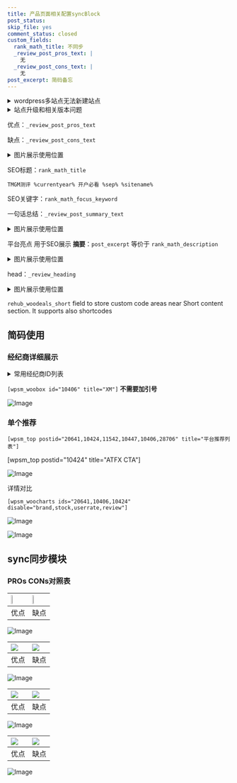 ```yaml
---
title: 产品页面相关配置syncBlock
post_status: 
skip_file: yes
comment_status: closed
custom_fields:
  rank_math_title: 不同步
  _review_post_pros_text: |
    无
  _review_post_cons_text: |
    无
post_excerpt: 简码备忘
---
```

<details><summary>wordpress多站点无法新建站点</summary>

<li>和报错需要清理cookies一样的原因</li>
<li>wp-config.php里面<code>define( 'SUBDOMAIN_INSTALL', false );//子域名安装</code></li>
<li>新建子站点是用<code>define( 'SUBDOMAIN_INSTALL', true);//子域名安装</code> 完成以后，改成<code>false</code></li>
</details>

<details><summary>站点升级和相关版本问题</summary>

<p>wordpress：5.9.9
woocommerce：7.5.1
出现问题的地方：主题选项里面>><strong>Product layout >>compact style</strong></p>
<p>如何出现没有用过的字段 导致无法保存。先导出配置 然后进行修改，后面再次恢复即可。</p>
<p>出现部分字段无法显示时，需要返回默认布局后，对产品进行保存就好了。</p>
<p></p>
</details>

优点：`_review_post_pros_text`

缺点：`_review_post_cons_text`

<details><summary>图片展示使用位置</summary>

<img src="https://prod-files-secure.s3.us-west-2.amazonaws.com/39ed1227-6d7d-4570-be36-9ccd4a2c4241/f51d3d83-55d4-4bdf-9604-f37ec77ab556/Untitled.png?X-Amz-Algorithm=AWS4-HMAC-SHA256&X-Amz-Content-Sha256=UNSIGNED-PAYLOAD&X-Amz-Credential=ASIAZI2LB466RXTAY4UR%2F20250702%2Fus-west-2%2Fs3%2Faws4_request&X-Amz-Date=20250702T045524Z&X-Amz-Expires=3600&X-Amz-Security-Token=IQoJb3JpZ2luX2VjEO3%2F%2F%2F%2F%2F%2F%2F%2F%2F%2FwEaCXVzLXdlc3QtMiJHMEUCIQD3a8zIBycK6J6Ma3aIXS%2FoZLBs4fI91M0W6SkmPpqryAIgUXyC3iCpFCp751fKZZRqjIFtvDJhB5YtjH%2FTpOuN03QqiAQI5f%2F%2F%2F%2F%2F%2F%2F%2F%2F%2FARAAGgw2Mzc0MjMxODM4MDUiDLMBUWwr9W5xedE5YircAxnMHcfdZIhy93QY2J068ouKL4Zk8XpBGT6BmYgQshx7U%2BG8NTQJHmYZONSE0NlMGp1XoLgF6Y02iCyJWn%2FVbQASrf%2FnfpmSvFNkj7s3V%2BIksN4WU6F9bpvyJYfScp2KHUAzwAdXnhHsfdl%2BfPdJ3TAWNJ1qgna1YJQmu%2BCzX9q%2B0Nn3qfCsv7WJR7py7dmh8Wg2M352kM79QoXNKzLbFd8sF%2F%2B3gybio%2BRTUjjFq%2FkAm4IQ6k3ij8aU4pbp1JnnV7mE51QoXiXiY4%2BuwL8ZBb%2Bpau3L%2BAQG%2B24VaOXe3Q5%2B4eKNw83JLDsmkd0QMRizWJZuKQFKKtpJnkwfxQvYeiynkXKj8HNAftXfijvv2eISBXn8xYAz%2BF2PLNLkKDWUAZoDQ4v82LZSeaUs8wacm%2F1KoasUyfF2cjirjx1t9pm9NRaOX%2BR3Hpj9HDEGVFfCpzNvZXAoEGjkd8payXnEctg8JXcBatYBXXSYdfT9MbQzWNVDBrjuyI3r8ESGV8YkYb%2Bd2nEkSis82TXn8XItDDKx%2FxdFmAhAl8gvrakdPdokx%2BLEvJFVReP0kZg06lDlDXHRfzp72O%2FAkKikuf52%2FtMkdTZHxsGUSFPC3UnuZSAplMa80Z%2Fm0RfpepC4MIDoksMGOqUBU%2FCHGhO1j7T3V%2FNswgvp0D3hK88w2JhNT8CL5U4q2pyW2W6D4H3I6Ab89uc%2BjzWLbuSTSPhxtB2EUJXfRWgtrEOrXviCkPj8I%2BB72rhpaQCR2BO5mSOhCyTBnF99%2FsU0Pin26sRECGvAFl6UxgPOrlB7MEQHlairiwnIYpmYN7KMhh9%2FjDklsBE46HL%2FXcx1YpJmHz2G7uOWtocvsh3lPlhJ%2B%2BNo&X-Amz-Signature=9aa5eaba1897a2e83792f6549ac9d89ef0f9315934c7dd8c16dd111761f4bc54&X-Amz-SignedHeaders=host&x-amz-checksum-mode=ENABLED&x-id=GetObject" alt="Image">
</details>

SEO标题：`rank_math_title`

`TMGM测评 %currentyear% 开户必看 %sep% %sitename%`

SEO关键字：`rank_math_focus_keyword`

一句话总结：`_review_post_summary_text`

<details><summary>图片展示使用位置</summary>

<img src="https://prod-files-secure.s3.us-west-2.amazonaws.com/39ed1227-6d7d-4570-be36-9ccd4a2c4241/4b96a922-296c-4f4e-8630-d1c870cbce01/Untitled.png?X-Amz-Algorithm=AWS4-HMAC-SHA256&X-Amz-Content-Sha256=UNSIGNED-PAYLOAD&X-Amz-Credential=ASIAZI2LB4664TXHZEGZ%2F20250702%2Fus-west-2%2Fs3%2Faws4_request&X-Amz-Date=20250702T045524Z&X-Amz-Expires=3600&X-Amz-Security-Token=IQoJb3JpZ2luX2VjEO3%2F%2F%2F%2F%2F%2F%2F%2F%2F%2FwEaCXVzLXdlc3QtMiJIMEYCIQCbPX4n0WWGh1PRYeUY%2Bj%2Bp%2B2hT2YFCC4Xx6j%2BMNwXzGAIhAK80FLZ2EmFzWt0UI2SzZik74IXhuDgd5p06cyjlngJzKogECOX%2F%2F%2F%2F%2F%2F%2F%2F%2F%2FwEQABoMNjM3NDIzMTgzODA1IgzAowV65arbpuudBbMq3AMSitCyXop%2FYtOMHVkVXS2tvEuurQXtT0rOiHa%2B62x%2BmEE8espfUTPfj%2F91joeKn5LIo3DtTLekVfbq9Md8RWyRievG%2BGLje6Q9DmwOluIfSvKYu47YiZ1PH04s%2BuLNIZCPpdr4k1s25TXQaRgtaDlYqEVPMjDcW%2BY5OSIqzoSgGwAoLu9bATsejv5vVtHtFt0CO89HO0PFFLK85ejjjl1KHcxocP7iN0ezSbU9OhuZV9faSqbhP2vDN%2F8Ylcucwzmaf9I4T%2BGwmb0jvhDPYVAOWWxSoMcY9WDFmhRciGnmtJLKi7azMrgqh58pfLctkuJOlxX413lqSFNhkIETNAjWlR%2BzCRK%2FWXW%2BQUAGCiZmjzJtYTJpOyN2iYboBt9vHbOGrvYYVXkoYdZymJXa5wc76GRA6Pe5Du9kxDvsae8cKYv0R3KHdyOOidj2AaZfQdvTQiP13qQgLT51wSvWoBndDc6xd%2BFfVRAfBpAFt48ZBedP%2FNkluG%2BCAQzmd2LtdUA%2BT20rGoGGHbYD5%2FTgYq%2BcqCLYhSipdSUzRMENV%2F5W8Ps7CerY3I%2BYeFEJK9gZWGd4iSfMvUWWMMt0I9FkYzU1wlcZ%2Bv29P1N9B7aCJIcMGtTsJymZ1csW%2FZIGxjDA55LDBjqkAaqVObQYOoJ6USqH0%2F8JmNLcVbvvOh7sO%2B0pXsd9%2FJAg6rIpqVOjg8YnRJpWaa47Bd5EkIUPoHqlloNcIkfPrHRjqf%2B9DzWMPgGXUJG0URwv9GzLPYUqTlWyf1tVMDPbMcOQCAWRTzZ0vc7xPJ9mN6XDahYSXlm9mYWB%2BinYFrP3ox7vliXno5Es0edTx8g1anL1G9%2B%2BWy4u2nicAQm7XSbDc4VT&X-Amz-Signature=5a4373766a129a4c85c8f9376d76e82df979ce2d583843ab0528fe1f9b02b791&X-Amz-SignedHeaders=host&x-amz-checksum-mode=ENABLED&x-id=GetObject" alt="Image">
</details>

平台亮点 用于SEO展示 **摘要**：`post_excerpt`  等价于 `rank_math_description`

<details><summary>图片展示使用位置</summary>

<img src="https://prod-files-secure.s3.us-west-2.amazonaws.com/39ed1227-6d7d-4570-be36-9ccd4a2c4241/1ee11f63-b60a-4dfe-a7a7-d58ff23b5d88/Untitled.png?X-Amz-Algorithm=AWS4-HMAC-SHA256&X-Amz-Content-Sha256=UNSIGNED-PAYLOAD&X-Amz-Credential=ASIAZI2LB4664OADS7YN%2F20250702%2Fus-west-2%2Fs3%2Faws4_request&X-Amz-Date=20250702T045524Z&X-Amz-Expires=3600&X-Amz-Security-Token=IQoJb3JpZ2luX2VjEO3%2F%2F%2F%2F%2F%2F%2F%2F%2F%2FwEaCXVzLXdlc3QtMiJIMEYCIQCHzfalDZxUwN9cGQCdAcStBbiXP0FwhyeVo5pVpqKTEQIhAJuzSVi2pK%2FqNMz1tRyAndQUr5NMEiA6WgodpI4MgmaYKogECOX%2F%2F%2F%2F%2F%2F%2F%2F%2F%2FwEQABoMNjM3NDIzMTgzODA1IgyLI9O%2FoOcxE3ui9TYq3ANBdYbScja27ArUMDT%2BwLGevJj2HR5%2BPyqzCY8a3SO%2BSe7y0ao6rerRsDZJDaH8bmdfhb73yK%2B6RDHVi%2FkX2OlLc8WOXztqfjTMP5szUOjASPOaUneXo0SPZsduT%2F2%2FIcZK0bqhipzyNrBOq1b0gPB6fITSdTTsvjM8%2BhVazJHDtrIJsRElZchZCA0bKBFZ4tf388v5n1pyiASVHrbB6PDlDSNFcUXEDMEVnXExs%2FOXthHfbtb53qpqa1kZKj5cjrfXunJppsHOfr%2Ftvrkix%2BckStVrkb49g%2FaYEJ5vpxOyMzkYl34l%2FosDRa57rwja237%2F57s31k0kGbk9aXt2cEVAEIuf9ULba%2BWtCc%2Be5%2FBD91LB%2ByuD9Nm50Vz5YT%2Fw4vfBJzNWZFDRRf6pVl%2FCbWU%2BU54zB03JRcR9xDyVzOP%2BPr9w%2F%2BNr1E2AdUkQEHNAy4EDZTWN8Fz62wWFjif2ZuI9D3Mq3NZ8MjpoSwf%2FeepUsYQsc2lJGs0uSbloUQyyFKCSjl3zbF3E08tkkIWpgYuHVEKseSlQZv9iYsFDMdOXCY30JqKmPacyXBIov4Rgsndlaqv%2FseRvk%2FhfXsD%2Feo8laJC%2FAqCB5SGAl4qFkcBeBPzeP5cssaBig%2Fq6MjD%2B55LDBjqkAWkWA5fi4F9XRGgj9zWWruAdHLbcjfTHL1hm%2B2bdWS3wZ2kq7U%2F9HpZpq%2FGCfNyuAPsIKx5aDxBZp9%2BVmkxaPgUxbsGs8ZGmApur1oXpX4G3hYdc0NJ92UdO70KsrRl5c0Co28UyCZwof8YCBdsDep%2BceK3LoNmLbWQbPzx34BflZEhOe4foJAzCvu7guHHSeUAwh1O5rmg%2B8%2FIi1pdkN9h0oFog&X-Amz-Signature=e3c16ef9e6c8b15584c7e76f444e420020662165083360c5b7f5d70fc269315f&X-Amz-SignedHeaders=host&x-amz-checksum-mode=ENABLED&x-id=GetObject" alt="Image">
<img src="https://prod-files-secure.s3.us-west-2.amazonaws.com/39ed1227-6d7d-4570-be36-9ccd4a2c4241/ad4118b5-78d8-4fbe-801e-3b29b5d99c01/Untitled.png?X-Amz-Algorithm=AWS4-HMAC-SHA256&X-Amz-Content-Sha256=UNSIGNED-PAYLOAD&X-Amz-Credential=ASIAZI2LB4664OADS7YN%2F20250702%2Fus-west-2%2Fs3%2Faws4_request&X-Amz-Date=20250702T045524Z&X-Amz-Expires=3600&X-Amz-Security-Token=IQoJb3JpZ2luX2VjEO3%2F%2F%2F%2F%2F%2F%2F%2F%2F%2FwEaCXVzLXdlc3QtMiJIMEYCIQCHzfalDZxUwN9cGQCdAcStBbiXP0FwhyeVo5pVpqKTEQIhAJuzSVi2pK%2FqNMz1tRyAndQUr5NMEiA6WgodpI4MgmaYKogECOX%2F%2F%2F%2F%2F%2F%2F%2F%2F%2FwEQABoMNjM3NDIzMTgzODA1IgyLI9O%2FoOcxE3ui9TYq3ANBdYbScja27ArUMDT%2BwLGevJj2HR5%2BPyqzCY8a3SO%2BSe7y0ao6rerRsDZJDaH8bmdfhb73yK%2B6RDHVi%2FkX2OlLc8WOXztqfjTMP5szUOjASPOaUneXo0SPZsduT%2F2%2FIcZK0bqhipzyNrBOq1b0gPB6fITSdTTsvjM8%2BhVazJHDtrIJsRElZchZCA0bKBFZ4tf388v5n1pyiASVHrbB6PDlDSNFcUXEDMEVnXExs%2FOXthHfbtb53qpqa1kZKj5cjrfXunJppsHOfr%2Ftvrkix%2BckStVrkb49g%2FaYEJ5vpxOyMzkYl34l%2FosDRa57rwja237%2F57s31k0kGbk9aXt2cEVAEIuf9ULba%2BWtCc%2Be5%2FBD91LB%2ByuD9Nm50Vz5YT%2Fw4vfBJzNWZFDRRf6pVl%2FCbWU%2BU54zB03JRcR9xDyVzOP%2BPr9w%2F%2BNr1E2AdUkQEHNAy4EDZTWN8Fz62wWFjif2ZuI9D3Mq3NZ8MjpoSwf%2FeepUsYQsc2lJGs0uSbloUQyyFKCSjl3zbF3E08tkkIWpgYuHVEKseSlQZv9iYsFDMdOXCY30JqKmPacyXBIov4Rgsndlaqv%2FseRvk%2FhfXsD%2Feo8laJC%2FAqCB5SGAl4qFkcBeBPzeP5cssaBig%2Fq6MjD%2B55LDBjqkAWkWA5fi4F9XRGgj9zWWruAdHLbcjfTHL1hm%2B2bdWS3wZ2kq7U%2F9HpZpq%2FGCfNyuAPsIKx5aDxBZp9%2BVmkxaPgUxbsGs8ZGmApur1oXpX4G3hYdc0NJ92UdO70KsrRl5c0Co28UyCZwof8YCBdsDep%2BceK3LoNmLbWQbPzx34BflZEhOe4foJAzCvu7guHHSeUAwh1O5rmg%2B8%2FIi1pdkN9h0oFog&X-Amz-Signature=a907b8eed2a97c3c7895b9368fd814eaf61cd74c1556e31ddd6c52c8f0b5eff5&X-Amz-SignedHeaders=host&x-amz-checksum-mode=ENABLED&x-id=GetObject" alt="Image">
<img src="https://prod-files-secure.s3.us-west-2.amazonaws.com/39ed1227-6d7d-4570-be36-9ccd4a2c4241/a38cf7c9-a79c-4b64-9e94-13589fe0758b/Untitled.png?X-Amz-Algorithm=AWS4-HMAC-SHA256&X-Amz-Content-Sha256=UNSIGNED-PAYLOAD&X-Amz-Credential=ASIAZI2LB4664OADS7YN%2F20250702%2Fus-west-2%2Fs3%2Faws4_request&X-Amz-Date=20250702T045524Z&X-Amz-Expires=3600&X-Amz-Security-Token=IQoJb3JpZ2luX2VjEO3%2F%2F%2F%2F%2F%2F%2F%2F%2F%2FwEaCXVzLXdlc3QtMiJIMEYCIQCHzfalDZxUwN9cGQCdAcStBbiXP0FwhyeVo5pVpqKTEQIhAJuzSVi2pK%2FqNMz1tRyAndQUr5NMEiA6WgodpI4MgmaYKogECOX%2F%2F%2F%2F%2F%2F%2F%2F%2F%2FwEQABoMNjM3NDIzMTgzODA1IgyLI9O%2FoOcxE3ui9TYq3ANBdYbScja27ArUMDT%2BwLGevJj2HR5%2BPyqzCY8a3SO%2BSe7y0ao6rerRsDZJDaH8bmdfhb73yK%2B6RDHVi%2FkX2OlLc8WOXztqfjTMP5szUOjASPOaUneXo0SPZsduT%2F2%2FIcZK0bqhipzyNrBOq1b0gPB6fITSdTTsvjM8%2BhVazJHDtrIJsRElZchZCA0bKBFZ4tf388v5n1pyiASVHrbB6PDlDSNFcUXEDMEVnXExs%2FOXthHfbtb53qpqa1kZKj5cjrfXunJppsHOfr%2Ftvrkix%2BckStVrkb49g%2FaYEJ5vpxOyMzkYl34l%2FosDRa57rwja237%2F57s31k0kGbk9aXt2cEVAEIuf9ULba%2BWtCc%2Be5%2FBD91LB%2ByuD9Nm50Vz5YT%2Fw4vfBJzNWZFDRRf6pVl%2FCbWU%2BU54zB03JRcR9xDyVzOP%2BPr9w%2F%2BNr1E2AdUkQEHNAy4EDZTWN8Fz62wWFjif2ZuI9D3Mq3NZ8MjpoSwf%2FeepUsYQsc2lJGs0uSbloUQyyFKCSjl3zbF3E08tkkIWpgYuHVEKseSlQZv9iYsFDMdOXCY30JqKmPacyXBIov4Rgsndlaqv%2FseRvk%2FhfXsD%2Feo8laJC%2FAqCB5SGAl4qFkcBeBPzeP5cssaBig%2Fq6MjD%2B55LDBjqkAWkWA5fi4F9XRGgj9zWWruAdHLbcjfTHL1hm%2B2bdWS3wZ2kq7U%2F9HpZpq%2FGCfNyuAPsIKx5aDxBZp9%2BVmkxaPgUxbsGs8ZGmApur1oXpX4G3hYdc0NJ92UdO70KsrRl5c0Co28UyCZwof8YCBdsDep%2BceK3LoNmLbWQbPzx34BflZEhOe4foJAzCvu7guHHSeUAwh1O5rmg%2B8%2FIi1pdkN9h0oFog&X-Amz-Signature=961fc0d16747634c3727ab0a9788b48b7dfda1f652e905f55b05ac23ad50639c&X-Amz-SignedHeaders=host&x-amz-checksum-mode=ENABLED&x-id=GetObject" alt="Image">
<img src="https://prod-files-secure.s3.us-west-2.amazonaws.com/39ed1227-6d7d-4570-be36-9ccd4a2c4241/7da6fc1e-d2ac-42ae-8c75-cb5749aa18f6/Untitled.png?X-Amz-Algorithm=AWS4-HMAC-SHA256&X-Amz-Content-Sha256=UNSIGNED-PAYLOAD&X-Amz-Credential=ASIAZI2LB4664OADS7YN%2F20250702%2Fus-west-2%2Fs3%2Faws4_request&X-Amz-Date=20250702T045524Z&X-Amz-Expires=3600&X-Amz-Security-Token=IQoJb3JpZ2luX2VjEO3%2F%2F%2F%2F%2F%2F%2F%2F%2F%2FwEaCXVzLXdlc3QtMiJIMEYCIQCHzfalDZxUwN9cGQCdAcStBbiXP0FwhyeVo5pVpqKTEQIhAJuzSVi2pK%2FqNMz1tRyAndQUr5NMEiA6WgodpI4MgmaYKogECOX%2F%2F%2F%2F%2F%2F%2F%2F%2F%2FwEQABoMNjM3NDIzMTgzODA1IgyLI9O%2FoOcxE3ui9TYq3ANBdYbScja27ArUMDT%2BwLGevJj2HR5%2BPyqzCY8a3SO%2BSe7y0ao6rerRsDZJDaH8bmdfhb73yK%2B6RDHVi%2FkX2OlLc8WOXztqfjTMP5szUOjASPOaUneXo0SPZsduT%2F2%2FIcZK0bqhipzyNrBOq1b0gPB6fITSdTTsvjM8%2BhVazJHDtrIJsRElZchZCA0bKBFZ4tf388v5n1pyiASVHrbB6PDlDSNFcUXEDMEVnXExs%2FOXthHfbtb53qpqa1kZKj5cjrfXunJppsHOfr%2Ftvrkix%2BckStVrkb49g%2FaYEJ5vpxOyMzkYl34l%2FosDRa57rwja237%2F57s31k0kGbk9aXt2cEVAEIuf9ULba%2BWtCc%2Be5%2FBD91LB%2ByuD9Nm50Vz5YT%2Fw4vfBJzNWZFDRRf6pVl%2FCbWU%2BU54zB03JRcR9xDyVzOP%2BPr9w%2F%2BNr1E2AdUkQEHNAy4EDZTWN8Fz62wWFjif2ZuI9D3Mq3NZ8MjpoSwf%2FeepUsYQsc2lJGs0uSbloUQyyFKCSjl3zbF3E08tkkIWpgYuHVEKseSlQZv9iYsFDMdOXCY30JqKmPacyXBIov4Rgsndlaqv%2FseRvk%2FhfXsD%2Feo8laJC%2FAqCB5SGAl4qFkcBeBPzeP5cssaBig%2Fq6MjD%2B55LDBjqkAWkWA5fi4F9XRGgj9zWWruAdHLbcjfTHL1hm%2B2bdWS3wZ2kq7U%2F9HpZpq%2FGCfNyuAPsIKx5aDxBZp9%2BVmkxaPgUxbsGs8ZGmApur1oXpX4G3hYdc0NJ92UdO70KsrRl5c0Co28UyCZwof8YCBdsDep%2BceK3LoNmLbWQbPzx34BflZEhOe4foJAzCvu7guHHSeUAwh1O5rmg%2B8%2FIi1pdkN9h0oFog&X-Amz-Signature=216f38296e8d1a54a470a0243e8cb1b2b535ea0a30e620b6c44bfbe73b8f1174&X-Amz-SignedHeaders=host&x-amz-checksum-mode=ENABLED&x-id=GetObject" alt="Image">
<img src="https://prod-files-secure.s3.us-west-2.amazonaws.com/39ed1227-6d7d-4570-be36-9ccd4a2c4241/7e97f40a-eaee-47f5-b2f9-475f96808fa7/Untitled.png?X-Amz-Algorithm=AWS4-HMAC-SHA256&X-Amz-Content-Sha256=UNSIGNED-PAYLOAD&X-Amz-Credential=ASIAZI2LB4664OADS7YN%2F20250702%2Fus-west-2%2Fs3%2Faws4_request&X-Amz-Date=20250702T045524Z&X-Amz-Expires=3600&X-Amz-Security-Token=IQoJb3JpZ2luX2VjEO3%2F%2F%2F%2F%2F%2F%2F%2F%2F%2FwEaCXVzLXdlc3QtMiJIMEYCIQCHzfalDZxUwN9cGQCdAcStBbiXP0FwhyeVo5pVpqKTEQIhAJuzSVi2pK%2FqNMz1tRyAndQUr5NMEiA6WgodpI4MgmaYKogECOX%2F%2F%2F%2F%2F%2F%2F%2F%2F%2FwEQABoMNjM3NDIzMTgzODA1IgyLI9O%2FoOcxE3ui9TYq3ANBdYbScja27ArUMDT%2BwLGevJj2HR5%2BPyqzCY8a3SO%2BSe7y0ao6rerRsDZJDaH8bmdfhb73yK%2B6RDHVi%2FkX2OlLc8WOXztqfjTMP5szUOjASPOaUneXo0SPZsduT%2F2%2FIcZK0bqhipzyNrBOq1b0gPB6fITSdTTsvjM8%2BhVazJHDtrIJsRElZchZCA0bKBFZ4tf388v5n1pyiASVHrbB6PDlDSNFcUXEDMEVnXExs%2FOXthHfbtb53qpqa1kZKj5cjrfXunJppsHOfr%2Ftvrkix%2BckStVrkb49g%2FaYEJ5vpxOyMzkYl34l%2FosDRa57rwja237%2F57s31k0kGbk9aXt2cEVAEIuf9ULba%2BWtCc%2Be5%2FBD91LB%2ByuD9Nm50Vz5YT%2Fw4vfBJzNWZFDRRf6pVl%2FCbWU%2BU54zB03JRcR9xDyVzOP%2BPr9w%2F%2BNr1E2AdUkQEHNAy4EDZTWN8Fz62wWFjif2ZuI9D3Mq3NZ8MjpoSwf%2FeepUsYQsc2lJGs0uSbloUQyyFKCSjl3zbF3E08tkkIWpgYuHVEKseSlQZv9iYsFDMdOXCY30JqKmPacyXBIov4Rgsndlaqv%2FseRvk%2FhfXsD%2Feo8laJC%2FAqCB5SGAl4qFkcBeBPzeP5cssaBig%2Fq6MjD%2B55LDBjqkAWkWA5fi4F9XRGgj9zWWruAdHLbcjfTHL1hm%2B2bdWS3wZ2kq7U%2F9HpZpq%2FGCfNyuAPsIKx5aDxBZp9%2BVmkxaPgUxbsGs8ZGmApur1oXpX4G3hYdc0NJ92UdO70KsrRl5c0Co28UyCZwof8YCBdsDep%2BceK3LoNmLbWQbPzx34BflZEhOe4foJAzCvu7guHHSeUAwh1O5rmg%2B8%2FIi1pdkN9h0oFog&X-Amz-Signature=2a6dec72d103f05e017467206e33a57c40076bb900db3453a4a0d34242bc0a5b&X-Amz-SignedHeaders=host&x-amz-checksum-mode=ENABLED&x-id=GetObject" alt="Image">
</details>

head：`_review_heading`

<details><summary>图片展示使用位置</summary>

<img src="https://prod-files-secure.s3.us-west-2.amazonaws.com/39ed1227-6d7d-4570-be36-9ccd4a2c4241/3a4650ad-9887-415c-889a-edd51fa54f27/Untitled.png?X-Amz-Algorithm=AWS4-HMAC-SHA256&X-Amz-Content-Sha256=UNSIGNED-PAYLOAD&X-Amz-Credential=ASIAZI2LB466R56SRFHQ%2F20250702%2Fus-west-2%2Fs3%2Faws4_request&X-Amz-Date=20250702T045525Z&X-Amz-Expires=3600&X-Amz-Security-Token=IQoJb3JpZ2luX2VjEO3%2F%2F%2F%2F%2F%2F%2F%2F%2F%2FwEaCXVzLXdlc3QtMiJIMEYCIQDX8zMIBuYFNjAZtdM4BYN6OOVdWTCuYOPgo629On9R9wIhAIxB6Cnlx4%2Fm70EsgaXWUWAROOpGkOw4jsJu%2F6x2O8LlKogECOX%2F%2F%2F%2F%2F%2F%2F%2F%2F%2FwEQABoMNjM3NDIzMTgzODA1IgwBi%2F9TaivxmQ7fXTMq3AOLk3PvVypVVBSjZtEzyN6t1kf8fOCjBJGC01hEm7EBRYfWtg2v2Hdh20bk%2B%2FEGTeYbe%2FVus31ss6bkETbUviU03FEVcEW%2FkXZNA5t4MsbMxDfpKQhmNyhN5%2FxpXnCf3brVXKIgP7QfbmS6d6jPA2vR92DjCFXfaBodpxHPuyfol6zyVBpKjGD7G%2BQz0vHfTeovvDyseczF%2FUgxT4oy2uYY%2Fax0bGHeCB0O%2B3TbphJnEq1UpT%2BniLEB5BtQNmXyI44I%2B5LpeOQq6K2I8SDsPQUE2VLNCA%2BcNnnl0qeL3X8jI3XgPmzZjmyLtHc1DcJShDv5SQ0h5T5W6SOrXsk2rCwPh95NDeAjYc7L%2FkMpVvUERrZbZmTai1sxH8AVyvbHhIhpJBZ%2BIcBQtoVqCBi1hp%2Bq6LAN0XmP1z%2FS0hcAFyGLw%2B74pFYTPufCkTOUvjcfyFJuQWNkgqjr6iKXVEUsg%2B73WRggSlFX25k36GPtYlaTTr2TN0k2odynUOyr6w2y3FHLIfFaZix6tk%2BrSV6eftJtjIUgx9gkRoz7b2RvPcIb%2B9z9oPXbwc2rBvaFDDO7RwtVj7ATPHwzkyLSvzJztgbl7dHxGzYvt3FJYHddiNBYFG5omM0s%2FacXCOgP6DCq55LDBjqkAVfBSpI7tGajDbKeNmUgigWUzsN7dMoHurozniREmW6lMlZkmc%2BxR5rZpyXsNpm7PJGHYAKpKyAdg66LLm4RSx4SGXYIsdBHpJ9ZbaHBu1enRKiAB76GptrhBoa7RqLoGVk0%2FU1nuQGs2T7tUuJTT2oBPisEq0Zno%2FwsS%2FrBduHl%2FTE5UZ%2FT0T8APn0QTBM1MtojP0N2e1dbHd%2BpBC08yDPl23nw&X-Amz-Signature=2acd64741a3308a2f15e40bfcf14ca9c04a01c059085749fd363d1f628b18c90&X-Amz-SignedHeaders=host&x-amz-checksum-mode=ENABLED&x-id=GetObject" alt="Image">
</details>

`rehub_woodeals_short`	field to store custom code areas near Short content section. It supports also shortcodes



## 简码使用

### 经纪商详细展示

<details><summary>常用经纪商ID列表</summary>

<pre><code class="php">嘉盛 ===> 20641  [wpsm_woobox id="20641" title="嘉盛"]
易信easymarkets ===> 11542  [wpsm_woobox id="11542" title="易信easymarkets"]
ATFX外汇 ===> 10424  [wpsm_woobox id="10424" title="ATFX"]
XM ===> 10406  [wpsm_woobox id="10406" title="XM"]
TMGM ===> 29622  [wpsm_woobox id="29622" title="TMGM"]
HYCM ===> 10447  [wpsm_woobox id="10447" title="HYCM"]
fpmarkets澳福外汇 ===> 20639  [wpsm_woobox id="20639" title="fpmarkets澳福外汇"]</code></pre>
</details>

`[wpsm_woobox id="10406" title="XM"]` **不需要加引号**

![Image](https://prod-files-secure.s3.us-west-2.amazonaws.com/39ed1227-6d7d-4570-be36-9ccd4a2c4241/4f898f9d-0fa7-4e43-acd3-ac6bc7be575a/Untitled.png?X-Amz-Algorithm=AWS4-HMAC-SHA256&X-Amz-Content-Sha256=UNSIGNED-PAYLOAD&X-Amz-Credential=ASIAZI2LB4665K6QBKPY%2F20250702%2Fus-west-2%2Fs3%2Faws4_request&X-Amz-Date=20250702T045523Z&X-Amz-Expires=3600&X-Amz-Security-Token=IQoJb3JpZ2luX2VjEO3%2F%2F%2F%2F%2F%2F%2F%2F%2F%2FwEaCXVzLXdlc3QtMiJIMEYCIQCYDf2F7yVb4xJAQKlt2QfUFz7W73wJhlrIfsbYGfhvaAIhAJV4b8yjlz8VI%2BWStKpj1p5bjxptBwZaKKdc3oNUFPiBKogECOX%2F%2F%2F%2F%2F%2F%2F%2F%2F%2FwEQABoMNjM3NDIzMTgzODA1IgwGhgvskgra2OL2wfUq3AMIRJGxyJS6%2F1ZKDF5ovcOe8mGhC3Fw%2F869dS7y53nKOSo0SbS02wKUSLgBZ1pBxFzohGaLVTBM11WJzXiYoW%2FEn63sl20PfVJ6Fu6QI%2BD%2BN%2BPCcctE7ugeRFKJ%2Bqqyw7Q%2FOdFRD63OEdElXIg%2BHj9HoeVigPotw1cD4i%2FrYHc2uXPH8YoYzPZEWcfgnanW4gFp39g772aD8hEfDZ7GodVifRba8Wd2uYE4Hxmf%2BHQHVOL3DXWuIgACRLnXWYZRwabBWmqCPSp7SWRVUgSXBCyi%2FitOyjcvr3fZ5A5pWf0OaTQlXLnccvTs2JXa%2FnnIREJnxFA9nfvTXbkdgUMCW9kIvMygCK5PG5UMDGWzdsnnzzpdaQ7nYRXK5u%2FJRM47SnokYj7saSha4N9n0NM7IgzsrECHLksyRzuPne2%2BOgyX4JGgj83C7cM3PBnfbHB%2Bx0cn2402QiLyd9treMbR%2F593LhZFanQYNDZvT3y5wmaloVtbBN4rANqeBN947c1RJhPM6QXQsklGNcciRokJJFoATdjxoww0%2FWLvy22XrbSoLle6d%2Ffd%2F0OeujOV2HsRh5jAs%2FAXNYzBk9YtkLBeMN9utGskbz6hcD1Dwn%2FX2fQCiM5eUeD4R0uOYAm4wzCi55LDBjqkAczHCw3dRwHtsKZzK7h4IPQUr6Kpzhzhev3SbF7SP%2BFx7KwPuqhO%2BLEboHuEky6e6AOvyOUjewdhpwl4tIXEy9rU9pyP1Yiu%2BtMyOwv3p4brhs8hS8fkkUaueXiJ1VVi3L8hJpQb%2Fvw5JcLx53QPatRPQAgdIkTVF%2FpuM1ypT8M12eJBohg33tquk0M%2FKaFgMO1B1oRaMIWd%2F9u10vAVvz192B7%2B&X-Amz-Signature=0b6695fc4b2f3a94a3fc206d2e399ea75d18bd90e9f0525c4f7da3f137caba07&X-Amz-SignedHeaders=host&x-amz-checksum-mode=ENABLED&x-id=GetObject)

### 单个推荐
`[wpsm_top postid="20641,10424,11542,10447,10406,28706" title="平台推荐列表"]`

[wpsm_top postid="10424" title="ATFX CTA"]

![Image](https://prod-files-secure.s3.us-west-2.amazonaws.com/39ed1227-6d7d-4570-be36-9ccd4a2c4241/5ac620dc-51a8-48b6-b55d-91f47299193c/Untitled.png?X-Amz-Algorithm=AWS4-HMAC-SHA256&X-Amz-Content-Sha256=UNSIGNED-PAYLOAD&X-Amz-Credential=ASIAZI2LB4665K6QBKPY%2F20250702%2Fus-west-2%2Fs3%2Faws4_request&X-Amz-Date=20250702T045523Z&X-Amz-Expires=3600&X-Amz-Security-Token=IQoJb3JpZ2luX2VjEO3%2F%2F%2F%2F%2F%2F%2F%2F%2F%2FwEaCXVzLXdlc3QtMiJIMEYCIQCYDf2F7yVb4xJAQKlt2QfUFz7W73wJhlrIfsbYGfhvaAIhAJV4b8yjlz8VI%2BWStKpj1p5bjxptBwZaKKdc3oNUFPiBKogECOX%2F%2F%2F%2F%2F%2F%2F%2F%2F%2FwEQABoMNjM3NDIzMTgzODA1IgwGhgvskgra2OL2wfUq3AMIRJGxyJS6%2F1ZKDF5ovcOe8mGhC3Fw%2F869dS7y53nKOSo0SbS02wKUSLgBZ1pBxFzohGaLVTBM11WJzXiYoW%2FEn63sl20PfVJ6Fu6QI%2BD%2BN%2BPCcctE7ugeRFKJ%2Bqqyw7Q%2FOdFRD63OEdElXIg%2BHj9HoeVigPotw1cD4i%2FrYHc2uXPH8YoYzPZEWcfgnanW4gFp39g772aD8hEfDZ7GodVifRba8Wd2uYE4Hxmf%2BHQHVOL3DXWuIgACRLnXWYZRwabBWmqCPSp7SWRVUgSXBCyi%2FitOyjcvr3fZ5A5pWf0OaTQlXLnccvTs2JXa%2FnnIREJnxFA9nfvTXbkdgUMCW9kIvMygCK5PG5UMDGWzdsnnzzpdaQ7nYRXK5u%2FJRM47SnokYj7saSha4N9n0NM7IgzsrECHLksyRzuPne2%2BOgyX4JGgj83C7cM3PBnfbHB%2Bx0cn2402QiLyd9treMbR%2F593LhZFanQYNDZvT3y5wmaloVtbBN4rANqeBN947c1RJhPM6QXQsklGNcciRokJJFoATdjxoww0%2FWLvy22XrbSoLle6d%2Ffd%2F0OeujOV2HsRh5jAs%2FAXNYzBk9YtkLBeMN9utGskbz6hcD1Dwn%2FX2fQCiM5eUeD4R0uOYAm4wzCi55LDBjqkAczHCw3dRwHtsKZzK7h4IPQUr6Kpzhzhev3SbF7SP%2BFx7KwPuqhO%2BLEboHuEky6e6AOvyOUjewdhpwl4tIXEy9rU9pyP1Yiu%2BtMyOwv3p4brhs8hS8fkkUaueXiJ1VVi3L8hJpQb%2Fvw5JcLx53QPatRPQAgdIkTVF%2FpuM1ypT8M12eJBohg33tquk0M%2FKaFgMO1B1oRaMIWd%2F9u10vAVvz192B7%2B&X-Amz-Signature=69a245458223c56557b1a0ecd3be43894124f72694cf4132d3b4d69893bb9426&X-Amz-SignedHeaders=host&x-amz-checksum-mode=ENABLED&x-id=GetObject)

详情对比

`[wpsm_woocharts ids="20641,10406,10424" disable="brand,stock,userrate,review"]`

![Image](https://prod-files-secure.s3.us-west-2.amazonaws.com/39ed1227-6d7d-4570-be36-9ccd4a2c4241/bf3ba45f-b9f3-4295-8aef-b4a495fd25f4/Untitled.png?X-Amz-Algorithm=AWS4-HMAC-SHA256&X-Amz-Content-Sha256=UNSIGNED-PAYLOAD&X-Amz-Credential=ASIAZI2LB4665K6QBKPY%2F20250702%2Fus-west-2%2Fs3%2Faws4_request&X-Amz-Date=20250702T045523Z&X-Amz-Expires=3600&X-Amz-Security-Token=IQoJb3JpZ2luX2VjEO3%2F%2F%2F%2F%2F%2F%2F%2F%2F%2FwEaCXVzLXdlc3QtMiJIMEYCIQCYDf2F7yVb4xJAQKlt2QfUFz7W73wJhlrIfsbYGfhvaAIhAJV4b8yjlz8VI%2BWStKpj1p5bjxptBwZaKKdc3oNUFPiBKogECOX%2F%2F%2F%2F%2F%2F%2F%2F%2F%2FwEQABoMNjM3NDIzMTgzODA1IgwGhgvskgra2OL2wfUq3AMIRJGxyJS6%2F1ZKDF5ovcOe8mGhC3Fw%2F869dS7y53nKOSo0SbS02wKUSLgBZ1pBxFzohGaLVTBM11WJzXiYoW%2FEn63sl20PfVJ6Fu6QI%2BD%2BN%2BPCcctE7ugeRFKJ%2Bqqyw7Q%2FOdFRD63OEdElXIg%2BHj9HoeVigPotw1cD4i%2FrYHc2uXPH8YoYzPZEWcfgnanW4gFp39g772aD8hEfDZ7GodVifRba8Wd2uYE4Hxmf%2BHQHVOL3DXWuIgACRLnXWYZRwabBWmqCPSp7SWRVUgSXBCyi%2FitOyjcvr3fZ5A5pWf0OaTQlXLnccvTs2JXa%2FnnIREJnxFA9nfvTXbkdgUMCW9kIvMygCK5PG5UMDGWzdsnnzzpdaQ7nYRXK5u%2FJRM47SnokYj7saSha4N9n0NM7IgzsrECHLksyRzuPne2%2BOgyX4JGgj83C7cM3PBnfbHB%2Bx0cn2402QiLyd9treMbR%2F593LhZFanQYNDZvT3y5wmaloVtbBN4rANqeBN947c1RJhPM6QXQsklGNcciRokJJFoATdjxoww0%2FWLvy22XrbSoLle6d%2Ffd%2F0OeujOV2HsRh5jAs%2FAXNYzBk9YtkLBeMN9utGskbz6hcD1Dwn%2FX2fQCiM5eUeD4R0uOYAm4wzCi55LDBjqkAczHCw3dRwHtsKZzK7h4IPQUr6Kpzhzhev3SbF7SP%2BFx7KwPuqhO%2BLEboHuEky6e6AOvyOUjewdhpwl4tIXEy9rU9pyP1Yiu%2BtMyOwv3p4brhs8hS8fkkUaueXiJ1VVi3L8hJpQb%2Fvw5JcLx53QPatRPQAgdIkTVF%2FpuM1ypT8M12eJBohg33tquk0M%2FKaFgMO1B1oRaMIWd%2F9u10vAVvz192B7%2B&X-Amz-Signature=cdc6f291995885e1fc4bf0b6804ffc4aca2c01b52ed430400547e5bdbc6670a1&X-Amz-SignedHeaders=host&x-amz-checksum-mode=ENABLED&x-id=GetObject)

![Image](https://prod-files-secure.s3.us-west-2.amazonaws.com/39ed1227-6d7d-4570-be36-9ccd4a2c4241/30bc56ef-f383-4b48-9768-2ebc9e436ec0/Untitled.png?X-Amz-Algorithm=AWS4-HMAC-SHA256&X-Amz-Content-Sha256=UNSIGNED-PAYLOAD&X-Amz-Credential=ASIAZI2LB4665K6QBKPY%2F20250702%2Fus-west-2%2Fs3%2Faws4_request&X-Amz-Date=20250702T045523Z&X-Amz-Expires=3600&X-Amz-Security-Token=IQoJb3JpZ2luX2VjEO3%2F%2F%2F%2F%2F%2F%2F%2F%2F%2FwEaCXVzLXdlc3QtMiJIMEYCIQCYDf2F7yVb4xJAQKlt2QfUFz7W73wJhlrIfsbYGfhvaAIhAJV4b8yjlz8VI%2BWStKpj1p5bjxptBwZaKKdc3oNUFPiBKogECOX%2F%2F%2F%2F%2F%2F%2F%2F%2F%2FwEQABoMNjM3NDIzMTgzODA1IgwGhgvskgra2OL2wfUq3AMIRJGxyJS6%2F1ZKDF5ovcOe8mGhC3Fw%2F869dS7y53nKOSo0SbS02wKUSLgBZ1pBxFzohGaLVTBM11WJzXiYoW%2FEn63sl20PfVJ6Fu6QI%2BD%2BN%2BPCcctE7ugeRFKJ%2Bqqyw7Q%2FOdFRD63OEdElXIg%2BHj9HoeVigPotw1cD4i%2FrYHc2uXPH8YoYzPZEWcfgnanW4gFp39g772aD8hEfDZ7GodVifRba8Wd2uYE4Hxmf%2BHQHVOL3DXWuIgACRLnXWYZRwabBWmqCPSp7SWRVUgSXBCyi%2FitOyjcvr3fZ5A5pWf0OaTQlXLnccvTs2JXa%2FnnIREJnxFA9nfvTXbkdgUMCW9kIvMygCK5PG5UMDGWzdsnnzzpdaQ7nYRXK5u%2FJRM47SnokYj7saSha4N9n0NM7IgzsrECHLksyRzuPne2%2BOgyX4JGgj83C7cM3PBnfbHB%2Bx0cn2402QiLyd9treMbR%2F593LhZFanQYNDZvT3y5wmaloVtbBN4rANqeBN947c1RJhPM6QXQsklGNcciRokJJFoATdjxoww0%2FWLvy22XrbSoLle6d%2Ffd%2F0OeujOV2HsRh5jAs%2FAXNYzBk9YtkLBeMN9utGskbz6hcD1Dwn%2FX2fQCiM5eUeD4R0uOYAm4wzCi55LDBjqkAczHCw3dRwHtsKZzK7h4IPQUr6Kpzhzhev3SbF7SP%2BFx7KwPuqhO%2BLEboHuEky6e6AOvyOUjewdhpwl4tIXEy9rU9pyP1Yiu%2BtMyOwv3p4brhs8hS8fkkUaueXiJ1VVi3L8hJpQb%2Fvw5JcLx53QPatRPQAgdIkTVF%2FpuM1ypT8M12eJBohg33tquk0M%2FKaFgMO1B1oRaMIWd%2F9u10vAVvz192B7%2B&X-Amz-Signature=abaaa2bea4cd7513110e4197db53ebe005a29ef9811550880107a3908cfdccf7&X-Amz-SignedHeaders=host&x-amz-checksum-mode=ENABLED&x-id=GetObject)

## sync同步模块

### PROs CONs对照表

| <img src="https://cdn.ifttt.fun/gh/jarlin8/OSS@main/icons/customize/pros.svg" height="auto" width="37.3%"> | <img src="https://cdn.ifttt.fun/gh/jarlin8/OSS@main/icons/customize/cons.svg" height="auto" width="28.8%"> |
| :--- | :--- |
| 优点 | 缺点 |

![Image](https://prod-files-secure.s3.us-west-2.amazonaws.com/39ed1227-6d7d-4570-be36-9ccd4a2c4241/8742b755-dfb5-4004-9a5f-d6e561664bd8/Untitled.png?X-Amz-Algorithm=AWS4-HMAC-SHA256&X-Amz-Content-Sha256=UNSIGNED-PAYLOAD&X-Amz-Credential=ASIAZI2LB4665K6QBKPY%2F20250702%2Fus-west-2%2Fs3%2Faws4_request&X-Amz-Date=20250702T045523Z&X-Amz-Expires=3600&X-Amz-Security-Token=IQoJb3JpZ2luX2VjEO3%2F%2F%2F%2F%2F%2F%2F%2F%2F%2FwEaCXVzLXdlc3QtMiJIMEYCIQCYDf2F7yVb4xJAQKlt2QfUFz7W73wJhlrIfsbYGfhvaAIhAJV4b8yjlz8VI%2BWStKpj1p5bjxptBwZaKKdc3oNUFPiBKogECOX%2F%2F%2F%2F%2F%2F%2F%2F%2F%2FwEQABoMNjM3NDIzMTgzODA1IgwGhgvskgra2OL2wfUq3AMIRJGxyJS6%2F1ZKDF5ovcOe8mGhC3Fw%2F869dS7y53nKOSo0SbS02wKUSLgBZ1pBxFzohGaLVTBM11WJzXiYoW%2FEn63sl20PfVJ6Fu6QI%2BD%2BN%2BPCcctE7ugeRFKJ%2Bqqyw7Q%2FOdFRD63OEdElXIg%2BHj9HoeVigPotw1cD4i%2FrYHc2uXPH8YoYzPZEWcfgnanW4gFp39g772aD8hEfDZ7GodVifRba8Wd2uYE4Hxmf%2BHQHVOL3DXWuIgACRLnXWYZRwabBWmqCPSp7SWRVUgSXBCyi%2FitOyjcvr3fZ5A5pWf0OaTQlXLnccvTs2JXa%2FnnIREJnxFA9nfvTXbkdgUMCW9kIvMygCK5PG5UMDGWzdsnnzzpdaQ7nYRXK5u%2FJRM47SnokYj7saSha4N9n0NM7IgzsrECHLksyRzuPne2%2BOgyX4JGgj83C7cM3PBnfbHB%2Bx0cn2402QiLyd9treMbR%2F593LhZFanQYNDZvT3y5wmaloVtbBN4rANqeBN947c1RJhPM6QXQsklGNcciRokJJFoATdjxoww0%2FWLvy22XrbSoLle6d%2Ffd%2F0OeujOV2HsRh5jAs%2FAXNYzBk9YtkLBeMN9utGskbz6hcD1Dwn%2FX2fQCiM5eUeD4R0uOYAm4wzCi55LDBjqkAczHCw3dRwHtsKZzK7h4IPQUr6Kpzhzhev3SbF7SP%2BFx7KwPuqhO%2BLEboHuEky6e6AOvyOUjewdhpwl4tIXEy9rU9pyP1Yiu%2BtMyOwv3p4brhs8hS8fkkUaueXiJ1VVi3L8hJpQb%2Fvw5JcLx53QPatRPQAgdIkTVF%2FpuM1ypT8M12eJBohg33tquk0M%2FKaFgMO1B1oRaMIWd%2F9u10vAVvz192B7%2B&X-Amz-Signature=e57fd6cca98ed4c02b2de921f4758e579ab7a07e3270e142ea87f7bf0132ac04&X-Amz-SignedHeaders=host&x-amz-checksum-mode=ENABLED&x-id=GetObject)

| <img src="https://cdn.ifttt.fun/gh/jarlin8/OSS@main/icons/customize/pros1.svg" height="auto"> | <img src="https://cdn.ifttt.fun/gh/jarlin8/OSS@main/icons/customize/cons1.svg" height="auto"> |
| :--- | :--- |
| 优点 | 缺点 |

![Image](https://prod-files-secure.s3.us-west-2.amazonaws.com/39ed1227-6d7d-4570-be36-9ccd4a2c4241/806358f8-c9c4-4e17-bb35-c6c76a5397a5/Untitled.png?X-Amz-Algorithm=AWS4-HMAC-SHA256&X-Amz-Content-Sha256=UNSIGNED-PAYLOAD&X-Amz-Credential=ASIAZI2LB4665K6QBKPY%2F20250702%2Fus-west-2%2Fs3%2Faws4_request&X-Amz-Date=20250702T045523Z&X-Amz-Expires=3600&X-Amz-Security-Token=IQoJb3JpZ2luX2VjEO3%2F%2F%2F%2F%2F%2F%2F%2F%2F%2FwEaCXVzLXdlc3QtMiJIMEYCIQCYDf2F7yVb4xJAQKlt2QfUFz7W73wJhlrIfsbYGfhvaAIhAJV4b8yjlz8VI%2BWStKpj1p5bjxptBwZaKKdc3oNUFPiBKogECOX%2F%2F%2F%2F%2F%2F%2F%2F%2F%2FwEQABoMNjM3NDIzMTgzODA1IgwGhgvskgra2OL2wfUq3AMIRJGxyJS6%2F1ZKDF5ovcOe8mGhC3Fw%2F869dS7y53nKOSo0SbS02wKUSLgBZ1pBxFzohGaLVTBM11WJzXiYoW%2FEn63sl20PfVJ6Fu6QI%2BD%2BN%2BPCcctE7ugeRFKJ%2Bqqyw7Q%2FOdFRD63OEdElXIg%2BHj9HoeVigPotw1cD4i%2FrYHc2uXPH8YoYzPZEWcfgnanW4gFp39g772aD8hEfDZ7GodVifRba8Wd2uYE4Hxmf%2BHQHVOL3DXWuIgACRLnXWYZRwabBWmqCPSp7SWRVUgSXBCyi%2FitOyjcvr3fZ5A5pWf0OaTQlXLnccvTs2JXa%2FnnIREJnxFA9nfvTXbkdgUMCW9kIvMygCK5PG5UMDGWzdsnnzzpdaQ7nYRXK5u%2FJRM47SnokYj7saSha4N9n0NM7IgzsrECHLksyRzuPne2%2BOgyX4JGgj83C7cM3PBnfbHB%2Bx0cn2402QiLyd9treMbR%2F593LhZFanQYNDZvT3y5wmaloVtbBN4rANqeBN947c1RJhPM6QXQsklGNcciRokJJFoATdjxoww0%2FWLvy22XrbSoLle6d%2Ffd%2F0OeujOV2HsRh5jAs%2FAXNYzBk9YtkLBeMN9utGskbz6hcD1Dwn%2FX2fQCiM5eUeD4R0uOYAm4wzCi55LDBjqkAczHCw3dRwHtsKZzK7h4IPQUr6Kpzhzhev3SbF7SP%2BFx7KwPuqhO%2BLEboHuEky6e6AOvyOUjewdhpwl4tIXEy9rU9pyP1Yiu%2BtMyOwv3p4brhs8hS8fkkUaueXiJ1VVi3L8hJpQb%2Fvw5JcLx53QPatRPQAgdIkTVF%2FpuM1ypT8M12eJBohg33tquk0M%2FKaFgMO1B1oRaMIWd%2F9u10vAVvz192B7%2B&X-Amz-Signature=356624821341277eff838c90febcb202a917ca63348bb8e290d435c59f64f9e5&X-Amz-SignedHeaders=host&x-amz-checksum-mode=ENABLED&x-id=GetObject)

| <img src="https://cdn.ifttt.fun/gh/jarlin8/OSS@main/icons/customize/pros2.svg" height="auto"> | <img src="https://cdn.ifttt.fun/gh/jarlin8/OSS@main/icons/customize/cons2.svg" height="auto"> |
| :--- | :--- |
| 优点 | 缺点 |

![Image](https://prod-files-secure.s3.us-west-2.amazonaws.com/39ed1227-6d7d-4570-be36-9ccd4a2c4241/a9245ec9-70dd-4005-b534-0d54315fc5f3/Untitled.png?X-Amz-Algorithm=AWS4-HMAC-SHA256&X-Amz-Content-Sha256=UNSIGNED-PAYLOAD&X-Amz-Credential=ASIAZI2LB4665K6QBKPY%2F20250702%2Fus-west-2%2Fs3%2Faws4_request&X-Amz-Date=20250702T045523Z&X-Amz-Expires=3600&X-Amz-Security-Token=IQoJb3JpZ2luX2VjEO3%2F%2F%2F%2F%2F%2F%2F%2F%2F%2FwEaCXVzLXdlc3QtMiJIMEYCIQCYDf2F7yVb4xJAQKlt2QfUFz7W73wJhlrIfsbYGfhvaAIhAJV4b8yjlz8VI%2BWStKpj1p5bjxptBwZaKKdc3oNUFPiBKogECOX%2F%2F%2F%2F%2F%2F%2F%2F%2F%2FwEQABoMNjM3NDIzMTgzODA1IgwGhgvskgra2OL2wfUq3AMIRJGxyJS6%2F1ZKDF5ovcOe8mGhC3Fw%2F869dS7y53nKOSo0SbS02wKUSLgBZ1pBxFzohGaLVTBM11WJzXiYoW%2FEn63sl20PfVJ6Fu6QI%2BD%2BN%2BPCcctE7ugeRFKJ%2Bqqyw7Q%2FOdFRD63OEdElXIg%2BHj9HoeVigPotw1cD4i%2FrYHc2uXPH8YoYzPZEWcfgnanW4gFp39g772aD8hEfDZ7GodVifRba8Wd2uYE4Hxmf%2BHQHVOL3DXWuIgACRLnXWYZRwabBWmqCPSp7SWRVUgSXBCyi%2FitOyjcvr3fZ5A5pWf0OaTQlXLnccvTs2JXa%2FnnIREJnxFA9nfvTXbkdgUMCW9kIvMygCK5PG5UMDGWzdsnnzzpdaQ7nYRXK5u%2FJRM47SnokYj7saSha4N9n0NM7IgzsrECHLksyRzuPne2%2BOgyX4JGgj83C7cM3PBnfbHB%2Bx0cn2402QiLyd9treMbR%2F593LhZFanQYNDZvT3y5wmaloVtbBN4rANqeBN947c1RJhPM6QXQsklGNcciRokJJFoATdjxoww0%2FWLvy22XrbSoLle6d%2Ffd%2F0OeujOV2HsRh5jAs%2FAXNYzBk9YtkLBeMN9utGskbz6hcD1Dwn%2FX2fQCiM5eUeD4R0uOYAm4wzCi55LDBjqkAczHCw3dRwHtsKZzK7h4IPQUr6Kpzhzhev3SbF7SP%2BFx7KwPuqhO%2BLEboHuEky6e6AOvyOUjewdhpwl4tIXEy9rU9pyP1Yiu%2BtMyOwv3p4brhs8hS8fkkUaueXiJ1VVi3L8hJpQb%2Fvw5JcLx53QPatRPQAgdIkTVF%2FpuM1ypT8M12eJBohg33tquk0M%2FKaFgMO1B1oRaMIWd%2F9u10vAVvz192B7%2B&X-Amz-Signature=cc328fba3e6b6bd2635457c18d2e9636040fdd1f07967d5989ec714da5f0c3e8&X-Amz-SignedHeaders=host&x-amz-checksum-mode=ENABLED&x-id=GetObject)

| <img src="https://cdn.ifttt.fun/gh/jarlin8/OSS@main/icons/customize/pros3.svg" height="auto"> | <img src="https://cdn.ifttt.fun/gh/jarlin8/OSS@main/icons/customize/cons3.svg" height="auto"> |
| :--- | :--- |
| 优点 | 缺点 |

![Image](https://prod-files-secure.s3.us-west-2.amazonaws.com/39ed1227-6d7d-4570-be36-9ccd4a2c4241/e1e580a2-2e5c-4780-9ff4-19c318fc2284/Untitled.png?X-Amz-Algorithm=AWS4-HMAC-SHA256&X-Amz-Content-Sha256=UNSIGNED-PAYLOAD&X-Amz-Credential=ASIAZI2LB4665K6QBKPY%2F20250702%2Fus-west-2%2Fs3%2Faws4_request&X-Amz-Date=20250702T045523Z&X-Amz-Expires=3600&X-Amz-Security-Token=IQoJb3JpZ2luX2VjEO3%2F%2F%2F%2F%2F%2F%2F%2F%2F%2FwEaCXVzLXdlc3QtMiJIMEYCIQCYDf2F7yVb4xJAQKlt2QfUFz7W73wJhlrIfsbYGfhvaAIhAJV4b8yjlz8VI%2BWStKpj1p5bjxptBwZaKKdc3oNUFPiBKogECOX%2F%2F%2F%2F%2F%2F%2F%2F%2F%2FwEQABoMNjM3NDIzMTgzODA1IgwGhgvskgra2OL2wfUq3AMIRJGxyJS6%2F1ZKDF5ovcOe8mGhC3Fw%2F869dS7y53nKOSo0SbS02wKUSLgBZ1pBxFzohGaLVTBM11WJzXiYoW%2FEn63sl20PfVJ6Fu6QI%2BD%2BN%2BPCcctE7ugeRFKJ%2Bqqyw7Q%2FOdFRD63OEdElXIg%2BHj9HoeVigPotw1cD4i%2FrYHc2uXPH8YoYzPZEWcfgnanW4gFp39g772aD8hEfDZ7GodVifRba8Wd2uYE4Hxmf%2BHQHVOL3DXWuIgACRLnXWYZRwabBWmqCPSp7SWRVUgSXBCyi%2FitOyjcvr3fZ5A5pWf0OaTQlXLnccvTs2JXa%2FnnIREJnxFA9nfvTXbkdgUMCW9kIvMygCK5PG5UMDGWzdsnnzzpdaQ7nYRXK5u%2FJRM47SnokYj7saSha4N9n0NM7IgzsrECHLksyRzuPne2%2BOgyX4JGgj83C7cM3PBnfbHB%2Bx0cn2402QiLyd9treMbR%2F593LhZFanQYNDZvT3y5wmaloVtbBN4rANqeBN947c1RJhPM6QXQsklGNcciRokJJFoATdjxoww0%2FWLvy22XrbSoLle6d%2Ffd%2F0OeujOV2HsRh5jAs%2FAXNYzBk9YtkLBeMN9utGskbz6hcD1Dwn%2FX2fQCiM5eUeD4R0uOYAm4wzCi55LDBjqkAczHCw3dRwHtsKZzK7h4IPQUr6Kpzhzhev3SbF7SP%2BFx7KwPuqhO%2BLEboHuEky6e6AOvyOUjewdhpwl4tIXEy9rU9pyP1Yiu%2BtMyOwv3p4brhs8hS8fkkUaueXiJ1VVi3L8hJpQb%2Fvw5JcLx53QPatRPQAgdIkTVF%2FpuM1ypT8M12eJBohg33tquk0M%2FKaFgMO1B1oRaMIWd%2F9u10vAVvz192B7%2B&X-Amz-Signature=c9a0cbb45f9d437c6b8335fafaf3fd39dcb05e570cabecae9a35bcb157e719bf&X-Amz-SignedHeaders=host&x-amz-checksum-mode=ENABLED&x-id=GetObject)